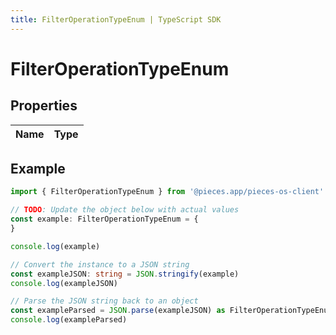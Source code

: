```yaml
---
title: FilterOperationTypeEnum | TypeScript SDK
---
```



# FilterOperationTypeEnum


## Properties

Name | Type
------------ | -------------

## Example

```typescript
import { FilterOperationTypeEnum } from '@pieces.app/pieces-os-client'

// TODO: Update the object below with actual values
const example: FilterOperationTypeEnum = {
}

console.log(example)

// Convert the instance to a JSON string
const exampleJSON: string = JSON.stringify(example)
console.log(exampleJSON)

// Parse the JSON string back to an object
const exampleParsed = JSON.parse(exampleJSON) as FilterOperationTypeEnum
console.log(exampleParsed)
```


